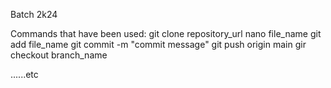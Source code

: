 Batch 2k24

Commands that have been used:
git clone  repository_url
nano file_name
git add file_name
git commit -m "commit message"
git push origin main
gir checkout branch_name

......etc
